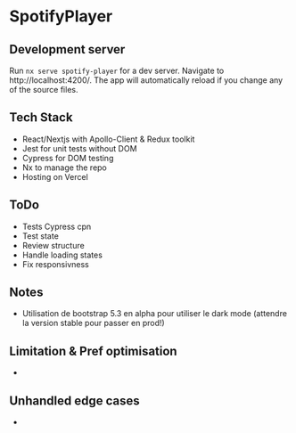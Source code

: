 # SpotifyPlayer

## Development server

Run `nx serve spotify-player` for a dev server. Navigate to http://localhost:4200/. The app will automatically reload if you change any of the source files.

## Tech Stack

- React/Nextjs with Apollo-Client & Redux toolkit
- Jest for unit tests without DOM
- Cypress for DOM testing
- Nx to manage the repo
- Hosting on Vercel

## ToDo

- Tests Cypress cpn
- Test state
- Review structure
- Handle loading states
- Fix responsivness

## Notes

- Utilisation de bootstrap 5.3 en alpha pour utiliser le dark mode (attendre la version stable pour passer en prod!)

## Limitation & Pref optimisation

-

## Unhandled edge cases

-
